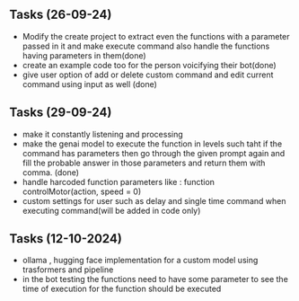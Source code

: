 ## Tasks (26-09-24)
- Modify the create project to extract even the functions with a parameter passed in it and make execute command also handle the functions having parameters in them(done)
- create an example code too for the person voicifying their bot(done)
- give user option of add or delete custom command and edit current command using input as well (done)

## Tasks (29-09-24)
- make it constantly listening and processing
- make the genai model to execute the function in levels such taht if the command has parameters then go through the given prompt again and fill the probable answer in those parameters and return them with comma. (done)
- handle harcoded function parameters like : function controlMotor(action, speed = 0)
- custom settings for user such as delay and single time command when executing command(will be added in code only)

## Tasks (12-10-2024)
- ollama , hugging face implementation for a custom model using trasformers and pipeline
- in the bot testing the functions need to have some parameter to see the time of execution for the function should be executed